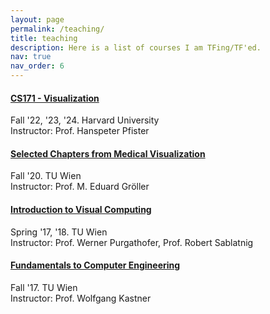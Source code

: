 ```yaml
---
layout: page
permalink: /teaching/
title: teaching
description: Here is a list of courses I am TFing/TF'ed.
nav: true
nav_order: 6
---
```


#### [CS171 - Visualization](https://www.cs171.org/2022/)
Fall '22, '23, '24. Harvard University \
Instructor: Prof. Hanspeter Pfister

#### [Selected Chapters from Medical Visualization](https://www.cg.tuwien.ac.at/courses/MedVis/VU/2020W)
Fall '20. TU Wien \
Instructor: Prof. M. Eduard Gröller

#### [Introduction to Visual Computing](https://www.cg.tuwien.ac.at/index.php/courses/EinfVisComp/VU/2021S)
Spring '17, '18. TU Wien \
Instructor: Prof. Werner Purgathofer, Prof. Robert Sablatnig

#### [Fundamentals to Computer Engineering](https://tiss.tuwien.ac.at/course/courseDetails.xhtml?dswid=1105&dsrid=247&courseNr=183579&semester=2020W)
Fall '17. TU Wien \
Instructor: Prof. Wolfgang Kastner

